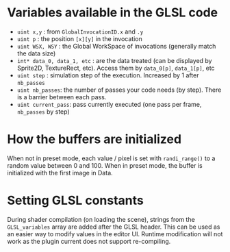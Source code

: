 
# Variables available in the GLSL code

- `uint x,y` : from `GlobalInvocationID.x` and `.y`
- `uint p` : the position `[x][y]` in the invocation
- `uint WSX, WSY` : the Global WorkSpace of invocations (generally match the data size)
- `int* data_0, data_1, etc` : are the data treated (can be displayed by Sprite2D, TextureRect, etc). Access them by `data_0[p]`, `data_1[p]`, etc
- `uint step` : simulation step of the execution. Increased by 1 after `nb_passes`
- `uint nb_passes`: the number of passes your code needs (by step). There is a barrier between each pass.
- `uint current_pass`: pass currently executed (one pass per frame, `nb_passes` by step)

# How the buffers are initialized

When not in preset mode, each value / pixel is set with `randi_range()` to a random value between 0 and 100.
When in preset mode, the buffer is initialized with the first image in Data.

# Setting GLSL constants

During shader compilation (on loading the scene), strings from the `GLSL_variables` array are added after the GLSL header. This can be used as an easier way to modify values in the editor UI.
Runtime modification will not work as the plugin current does not support re-compiling.
